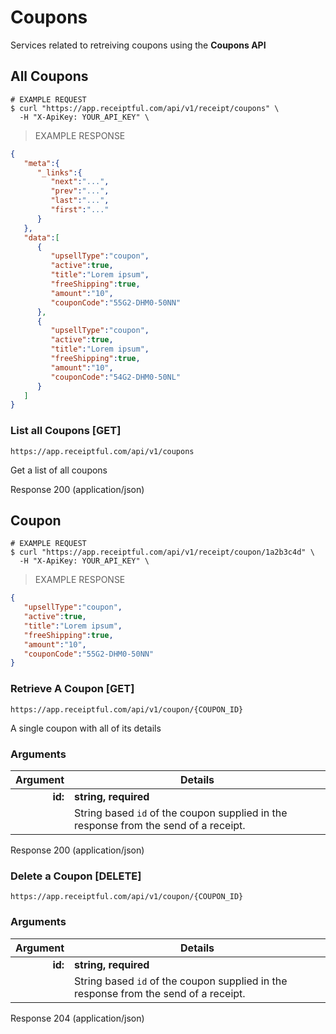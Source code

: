 # Coupons
Services related to retreiving coupons using the **Coupons API**

## All Coupons

```shell
# EXAMPLE REQUEST
$ curl "https://app.receiptful.com/api/v1/receipt/coupons" \
  -H "X-ApiKey: YOUR_API_KEY" \
```

> EXAMPLE RESPONSE

```json
{
   "meta":{
      "_links":{
         "next":"...",
         "prev":"...",
         "last":"...",
         "first":"..."
      }
   },
   "data":[
      {
         "upsellType":"coupon",
         "active":true,
         "title":"Lorem ipsum",
         "freeShipping":true,
         "amount":"10",
         "couponCode":"55G2-DHM0-50NN"
      },
      {
         "upsellType":"coupon",
         "active":true,
         "title":"Lorem ipsum",
         "freeShipping":true,
         "amount":"10",
         "couponCode":"54G2-DHM0-50NL"
      }
   ]
}
```

### List all Coupons [GET]

`https://app.receiptful.com/api/v1/coupons`

Get a list of all coupons

<aside class="success">
Response 200 (application/json)
</aside>

## Coupon

```shell
# EXAMPLE REQUEST
$ curl "https://app.receiptful.com/api/v1/receipt/coupon/1a2b3c4d" \
  -H "X-ApiKey: YOUR_API_KEY" \
```

> EXAMPLE RESPONSE

```json
{
   "upsellType":"coupon",
   "active":true,
   "title":"Lorem ipsum",
   "freeShipping":true,
   "amount":"10",
   "couponCode":"55G2-DHM0-50NN"
}
```

### Retrieve A Coupon [GET]

`https://app.receiptful.com/api/v1/coupon/{COUPON_ID}`

A single coupon with all of its details

### Arguments

|Argument|Details|
|-------:|-----------|
|**id:**|**string, required**|
||String based `id` of the coupon supplied in the response from the send of a receipt.| 

<aside class="success">
Response 200 (application/json)
</aside>

### Delete a Coupon [DELETE]

`https://app.receiptful.com/api/v1/coupon/{COUPON_ID}`

### Arguments

|Argument|Details|
|-------:|-----------|
|**id:**|**string, required**|
||String based `id` of the coupon supplied in the response from the send of a receipt.| 

<aside class="success">
Response 204 (application/json)
</aside>
